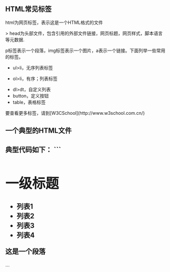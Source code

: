 <h2>HTML常见标签</h2>
<p>html为网页标签，<!DOCTYPE html>表示这是一个HTML格式的文件</p>
> head为头部文件，包含引用的外部文件链接，网页标题，网页样式，脚本语言等元数据.

p标签表示一个段落，img标签表示一个图片，a表示一个链接。下面列举一些常用的标签。
* ul>li，无序列表标签
- ol>li，有序；列表标签
+ dl>dt，自定义列表
+ button，定义按钮
+ table，表格标签

<p>要查看更多标签，请到[W3CSchool](http://www.w3school.com.cn/)</p>
<h2>一个典型的HTML文件<h2>
典型代码如下：
```
<!DOCTYPE html>
<html lang="en">
<head>
	<meta charset="UTF-8">
	<title>Document</title>
</head>
<body>
<div class="item">
	<h1 class="item">一级标题</h1>
<ul id="ik">
	<li class="cl">列表1</li>
	<li class="cl">列表2</li>
	<li class="cl">列表3</li>
	<li class="cl">列表4</li>
</ul>
</div>
<p class="test">这是一个段落</p>
<h2 class="hsajsb" id="gsxah"></h2>
</body>
</html>
```
